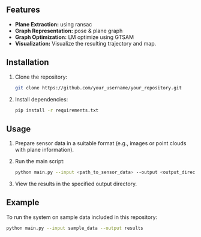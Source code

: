 ## Features

- **Plane Extraction:** using ransac
- **Graph Representation:** pose & plane graph
- **Graph Optimization:** LM optimize using GTSAM
- **Visualization:** Visualize the resulting trajectory and map.

## Installation

1. Clone the repository:

    ```bash
    git clone https://github.com/your_username/your_repository.git
    ```

2. Install dependencies:

    ```bash
    pip install -r requirements.txt
    ```

## Usage

1. Prepare sensor data in a suitable format (e.g., images or point clouds with plane information).
2. Run the main script:

    ```bash
    python main.py --input <path_to_sensor_data> --output <output_directory>
    ```

3. View the results in the specified output directory.

## Example

To run the system on sample data included in this repository:

```bash
python main.py --input sample_data --output results

